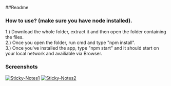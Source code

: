 ##Readme

### How to use? (make sure you have node installed).

1.) Download the whole folder, extract it and then open the folder containing the files.
<br>
2.) Once you open the folder, run cmd and type "npm install".
<br>
3.) Once you've installed the app, type "npm start" and it should start on your local network and availiable via Browser. 

### Screenshots
<a href="https://ibb.co/89w4vBB"><img src="https://i.ibb.co/fHWG6SS/Sticky-Notes1.jpg" alt="Sticky-Notes1" border="0"></a>
<a href="https://imgbb.com/"><img src="https://i.ibb.co/WD8L52H/Sticky-Notes2.jpg" alt="Sticky-Notes2" border="0"></a>
